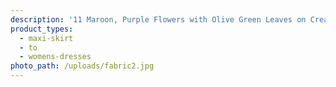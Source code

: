 ```yaml
---
description: '11 Maroon, Purple Flowers with Olive Green Leaves on Cream Background. DBP'
product_types:
  - maxi-skirt
  - to
  - womens-dresses
photo_path: /uploads/fabric2.jpg
---
```

